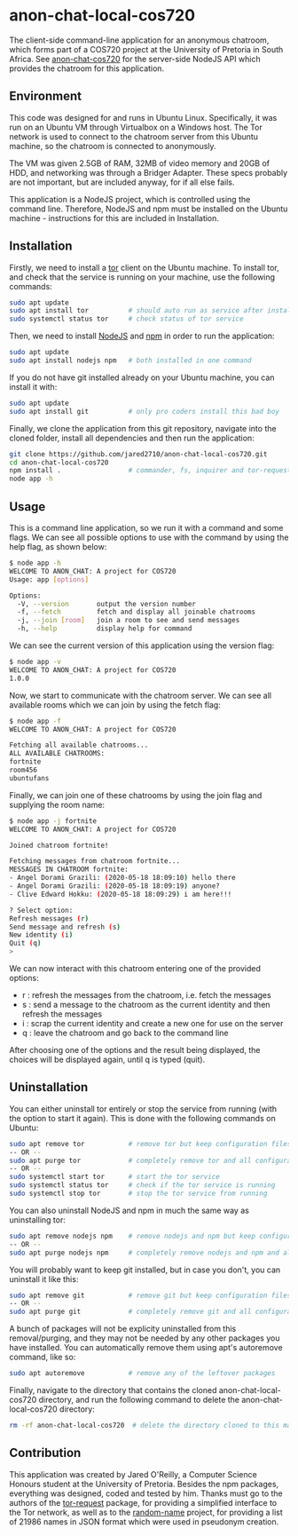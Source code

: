 # anon-chat-local-cos720
The client-side command-line application for an anonymous chatroom, which forms part of a COS720 project at the University of Pretoria in South Africa. See [anon-chat-cos720](https://github.com/jared2710/anon-chat-cos720/) for the server-side NodeJS API which provides the chatroom for this application.

## Environment
This code was designed for and runs in Ubuntu Linux. Specifically, it was run on an Ubuntu VM through Virtualbox on a Windows host. The Tor network is used to connect to the chatroom server from this Ubuntu machine, so the chatroom is connected to anonymously.

The VM was given 2.5GB of RAM, 32MB of video memory and 20GB of HDD, and networking was through a Bridger Adapter. These specs probably are not important, but are included anyway, for if all else fails.

This application is a NodeJS project, which is controlled using the command line. Therefore, NodeJS and npm must be installed on the Ubuntu machine - instructions for this are included in Installation.

## Installation

Firstly, we need to install a [tor](https://2019.www.torproject.org/docs/debian.html.en) client on the Ubuntu machine. To install tor, and check that the service is running on your machine, use the following commands:
```bash
sudo apt update
sudo apt install tor          # should auto run as service after install
sudo systemctl status tor     # check status of tor service
```

Then, we need to install [NodeJS](https://nodejs.org/) and [npm](https://www.npmjs.com/) in order to run the application:
```bash
sudo apt update
sudo apt install nodejs npm   # both installed in one command
```

If you do not have git installed already on your Ubuntu machine, you can install it with:
```bash
sudo apt update
sudo apt install git          # only pro coders install this bad boy
```

Finally, we clone the application from this git repository, navigate into the cloned folder, install all dependencies and then run the application:
```bash
git clone https://github.com/jared2710/anon-chat-local-cos720.git
cd anon-chat-local-cos720
npm install .                 # commander, fs, inquirer and tor-request are installed
node app -h
```

## Usage
This is a command line application, so we run it with a command and some flags. We can see all possible options to use with the command by using the help flag, as shown below:
```bash
$ node app -h
WELCOME TO ANON_CHAT: A project for COS720
Usage: app [options]

Options:
  -V, --version       output the version number
  -f, --fetch         fetch and display all joinable chatrooms
  -j, --join [room]   join a room to see and send messages
  -h, --help          display help for command
```

We can see the current version of this application using the version flag:
```bash
$ node app -v
WELCOME TO ANON_CHAT: A project for COS720
1.0.0
```

Now, we start to communicate with the chatroom server. We can see all available rooms which we can join by using the fetch flag:
```bash
$ node app -f
WELCOME TO ANON_CHAT: A project for COS720

Fetching all available chatrooms...
ALL AVAILABLE CHATROOMS:
fortnite
room456
ubuntufans
```

Finally, we can join one of these chatrooms by using the join flag and supplying the room name:
```bash
$ node app -j fortnite
WELCOME TO ANON_CHAT: A project for COS720

Joined chatroom fortnite!

Fetching messages from chatroom fortnite...
MESSAGES IN CHATROOM fortnite:
- Angel Dorami Grazili: (2020-05-18 18:09:10) hello there
- Angel Dorami Grazili: (2020-05-18 18:09:19) anyone?
- Clive Edward Hokku: (2020-05-18 18:09:29) i am here!!!

? Select option:
Refresh messages (r)
Send message and refresh (s)
New identity (i)
Quit (q)
> 
```

We can now interact with this chatroom entering one of the provided options:
- r : refresh the messages from the chatroom, i.e. fetch the messages
- s : send a message to the chatroom as the current identity and then refresh the messages
- i : scrap the current identity and create a new one for use on the server
- q : leave the chatroom and go back to the command line

After choosing one of the options and the result being displayed, the choices will be displayed again, until q is typed (quit).

## Uninstallation

You can either uninstall tor entirely or stop the service from running (with the option to start it again). This is done with the following commands on Ubuntu:
```bash
sudo apt remove tor           # remove tor but keep configuration files
-- OR --
sudo apt purge tor            # completely remove tor and all configuration files
-- OR --
sudo systemctl start tor      # start the tor service
sudo systemctl status tor     # check if the tor service is running
sudo systemctl stop tor       # stop the tor service from running
```

You can also uninstall NodeJS and npm in much the same way as uninstalling tor:
```bash
sudo apt remove nodejs npm    # remove nodejs and npm but keep configuration files
-- OR --
sudo apt purge nodejs npm     # completely remove nodejs and npm and all configuration files
```

You will probably want to keep git installed, but in case you don't, you can uninstall it like this:
```bash
sudo apt remove git           # remove git but keep configuration files
-- OR --
sudo apt purge git            # completely remove git and all configuration files
```

A bunch of packages will not be explicity uninstalled from this removal/purging, and they may not be needed by any other packages you have installed. You can automatically remove them using apt's autoremove command, like so:
```bash
sudo apt autoremove           # remove any of the leftover packages
```

Finally, navigate to the directory that contains the cloned anon-chat-local-cos720 directory, and run the following command to delete the anon-chat-local-cos720 directory:
```bash
rm -rf anon-chat-local-cos720  # delete the directory cloned to this machine
```

## Contribution
This application was created by Jared O'Reilly, a Computer Science Honours student at the University of Pretoria. Besides the npm packages, everything was designed, coded and tested by him. Thanks must go to the authors of the [tor-request](https://www.npmjs.com/package/tor-request) package, for providing a simplified interface to the Tor network, as well as to the [random-name](https://github.com/dominictarr/random-name) project, for providing a list of 21986 names in JSON format which were used in pseudonym creation.
